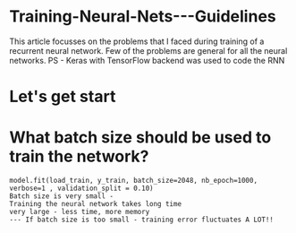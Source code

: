 # Training-Neural-Nets---Guidelines
This article focusses on the problems that I faced during training of a recurrent neural network. Few of the problems are general for all the neural networks. 
PS - Keras with TensorFlow backend was used to code the RNN

# Let's get start 
# What batch size should be used to train the network?
    model.fit(load_train, y_train, batch_size=2048, nb_epoch=1000, verbose=1 , validation_split = 0.10)
    Batch size is very small -  
    Training the neural network takes long time
    very large - less time, more memory
    --- If batch size is too small - training error fluctuates A LOT!!




